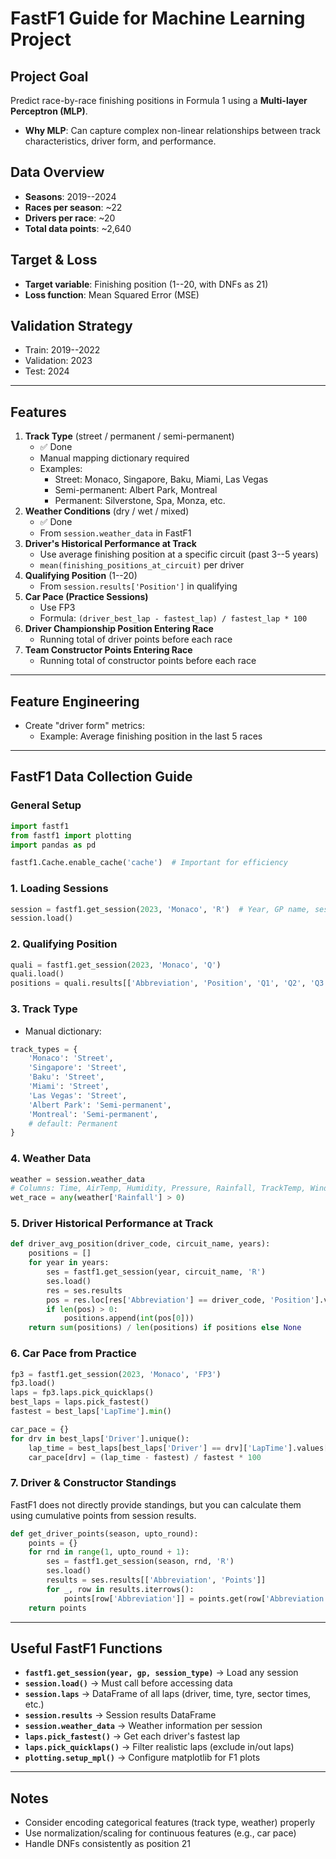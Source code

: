 # FastF1 Guide for Machine Learning Project

## Project Goal

Predict race-by-race finishing positions in Formula 1 using a
**Multi-layer Perceptron (MLP)**.

- **Why MLP**: Can capture complex non-linear relationships between
  track characteristics, driver form, and performance.

## Data Overview

- **Seasons**: 2019--2024
- **Races per season**: \~22
- **Drivers per race**: \~20
- **Total data points**: \~2,640

## Target & Loss

- **Target variable**: Finishing position (1--20, with DNFs as 21)
- **Loss function**: Mean Squared Error (MSE)

## Validation Strategy

- Train: 2019--2022
- Validation: 2023
- Test: 2024

---

## Features

1.  **Track Type** (street / permanent / semi-permanent)
    - ✅ Done
    - Manual mapping dictionary required
    - Examples:
      - Street: Monaco, Singapore, Baku, Miami, Las Vegas
      - Semi-permanent: Albert Park, Montreal
      - Permanent: Silverstone, Spa, Monza, etc.
2.  **Weather Conditions** (dry / wet / mixed)
    - ✅ Done
    - From `session.weather_data` in FastF1
3.  **Driver's Historical Performance at Track**
    - Use average finishing position at a specific circuit (past 3--5
      years)
    - `mean(finishing_positions_at_circuit)` per driver
4.  **Qualifying Position** (1--20)
    - From `session.results['Position']` in qualifying
5.  **Car Pace (Practice Sessions)**
    - Use FP3
    - Formula: `(driver_best_lap - fastest_lap) / fastest_lap * 100`
6.  **Driver Championship Position Entering Race**
    - Running total of driver points before each race
7.  **Team Constructor Points Entering Race**
    - Running total of constructor points before each race

---

## Feature Engineering

- Create "driver form" metrics:
  - Example: Average finishing position in the last 5 races

---

## FastF1 Data Collection Guide

### General Setup

```python
import fastf1
from fastf1 import plotting
import pandas as pd

fastf1.Cache.enable_cache('cache')  # Important for efficiency
```

### 1. Loading Sessions

```python
session = fastf1.get_session(2023, 'Monaco', 'R')  # Year, GP name, session ('R' for race, 'Q' for qualifying, 'FP1/2/3')
session.load()
```

### 2. Qualifying Position

```python
quali = fastf1.get_session(2023, 'Monaco', 'Q')
quali.load()
positions = quali.results[['Abbreviation', 'Position', 'Q1', 'Q2', 'Q3']]
```

### 3. Track Type

- Manual dictionary:

```python
track_types = {
    'Monaco': 'Street',
    'Singapore': 'Street',
    'Baku': 'Street',
    'Miami': 'Street',
    'Las Vegas': 'Street',
    'Albert Park': 'Semi-permanent',
    'Montreal': 'Semi-permanent',
    # default: Permanent
}
```

### 4. Weather Data

```python
weather = session.weather_data
# Columns: Time, AirTemp, Humidity, Pressure, Rainfall, TrackTemp, WindDirection, WindSpeed
wet_race = any(weather['Rainfall'] > 0)
```

### 5. Driver Historical Performance at Track

```python
def driver_avg_position(driver_code, circuit_name, years):
    positions = []
    for year in years:
        ses = fastf1.get_session(year, circuit_name, 'R')
        ses.load()
        res = ses.results
        pos = res.loc[res['Abbreviation'] == driver_code, 'Position'].values
        if len(pos) > 0:
            positions.append(int(pos[0]))
    return sum(positions) / len(positions) if positions else None
```

### 6. Car Pace from Practice

```python
fp3 = fastf1.get_session(2023, 'Monaco', 'FP3')
fp3.load()
laps = fp3.laps.pick_quicklaps()
best_laps = laps.pick_fastest()
fastest = best_laps['LapTime'].min()

car_pace = {}
for drv in best_laps['Driver'].unique():
    lap_time = best_laps[best_laps['Driver'] == drv]['LapTime'].values[0]
    car_pace[drv] = (lap_time - fastest) / fastest * 100
```

### 7. Driver & Constructor Standings

FastF1 does not directly provide standings, but you can calculate them
using cumulative points from session results.

```python
def get_driver_points(season, upto_round):
    points = {}
    for rnd in range(1, upto_round + 1):
        ses = fastf1.get_session(season, rnd, 'R')
        ses.load()
        results = ses.results[['Abbreviation', 'Points']]
        for _, row in results.iterrows():
            points[row['Abbreviation']] = points.get(row['Abbreviation'], 0) + row['Points']
    return points
```

---

## Useful FastF1 Functions

- **`fastf1.get_session(year, gp, session_type)`** → Load any session
- **`session.load()`** → Must call before accessing data
- **`session.laps`** → DataFrame of all laps (driver, time, tyre,
  sector times, etc.)
- **`session.results`** → Session results DataFrame
- **`session.weather_data`** → Weather information per session
- **`laps.pick_fastest()`** → Get each driver's fastest lap
- **`laps.pick_quicklaps()`** → Filter realistic laps (exclude in/out
  laps)
- **`plotting.setup_mpl()`** → Configure matplotlib for F1 plots

---

## Notes

- Consider encoding categorical features (track type, weather)
  properly
- Use normalization/scaling for continuous features (e.g., car pace)
- Handle DNFs consistently as position 21
